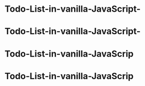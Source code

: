 # Todo-List-in-vanilla-JavaScript-
# Todo-List-in-vanilla-JavaScript-
# Todo-List-in-vanilla-JavaScrip
# Todo-List-in-vanilla-JavaScrip
